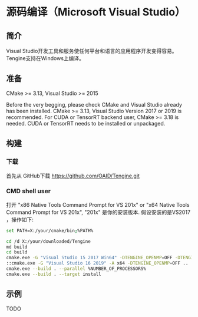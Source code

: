 # 源码编译（Microsoft Visual Studio）

## 简介

Visual Studio开发工具和服务使任何平台和语言的应用程序开发变得容易。Tengine支持在Windows上编译。


## 准备
CMake >= 3.13, Visual Studio >= 2015

Before the very begging, please check CMake and Visual Studio already has been installed. CMake >= 3.13, Visual Studio Version 2017 or 2019 is recommended.
For CUDA or TensorRT backend user, CMake >= 3.18 is needed. CUDA or TensorRT needs to be installed or unpackaged.


## 构建

### 下载
首先从 GitHub下载 https://github.com/OAID/Tengine.git 

### CMD shell user
打开 "x86 Native Tools Command Prompt for VS 201x" or "x64 Native Tools Command Prompt for VS 201x", "201x" 是你的安装版本. 假设安装的是VS2017 ，操作如下:

```bash
set PATH=X:/your/cmake/bin;%PATH%

cd /d X:/your/downloaded/Tengine
md build
cd build
cmake.exe -G "Visual Studio 15 2017 Win64" -DTENGINE_OPENMP=OFF -DTENGINE_BUILD_EXAMPLES=OFF ..
::cmake.exe -G "Visual Studio 16 2019" -A x64 -DTENGINE_OPENMP=OFF ..
cmake.exe --build . --parallel %NUMBER_OF_PROCESSORS%
cmake.exe --build . --target install
```

## 示例

TODO